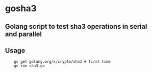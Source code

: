 # gosha3

## Golang script to test sha3 operations in serial and parallel

## Usage
```
    go get golang.org/x/crypto/sha3 # first time
    go run sha3.go
```
